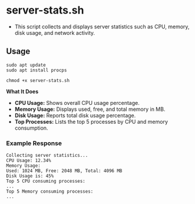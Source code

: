 # server-stats.sh

- This script collects and displays server statistics such as CPU, memory, disk usage, and network activity.

## Usage
```
sudo apt update
sudo apt install procps
```
```
chmod +x server-stats.sh
```
**What It Does**
- **CPU Usage:** Shows overall CPU usage percentage.
- **Memory Usage:** Displays used, free, and total memory in MB.
- **Disk Usage:** Reports total disk usage percentage.
- **Top Processes:** Lists the top 5 processes by CPU and memory consumption.

### Example Response
```
Collecting server statistics...
CPU Usage: 12.34%
Memory Usage:
Used: 1024 MB, Free: 2048 MB, Total: 4096 MB
Disk Usage is: 45%
Top 5 CPU consuming processes:
...
Top 5 Memory consuming processes:
...
```